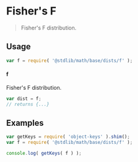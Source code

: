 # Fisher's F

> Fisher's F distribution.

<section class="usage">

## Usage

```javascript
var f = require( '@stdlib/math/base/dists/f' );
```

#### f

Fisher's F distribution.

```javascript
var dist = f;
// returns {...}
```

</section>

<!-- /.usage -->

<section class="examples">

## Examples

<!-- TODO: better examples -->

<!-- eslint no-undef: "error" -->

```javascript
var getKeys = require( 'object-keys' ).shim();
var f = require( '@stdlib/math/base/dists/f' );

console.log( getKeys( f ) );
```

</section>

<!-- /.examples -->

<section class="links">

</section>

<!-- /.links -->
